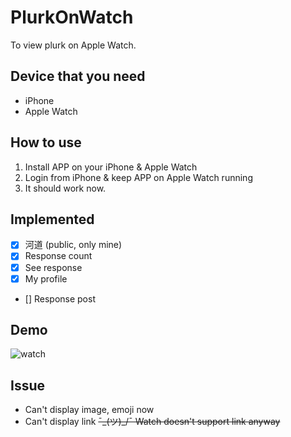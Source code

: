 # PlurkOnWatch

To view plurk on Apple Watch.

## Device that you need
- iPhone
- Apple Watch

## How to use
1. Install APP on your iPhone & Apple Watch
2. Login from iPhone & keep APP on Apple Watch running
3. It should work now.

## Implemented

- [x] 河道 (public, only mine)
- [x] Response count
- [x] See response
- [x] My profile 
- [] Response post

## Demo

![watch](https://images.plurk.com/3kNdbyT0jelnRWAMGj4tQK.png)

## Issue

- Can't display image, emoji now
- Can't display link ~~¯\_(ツ)_/¯ Watch doesn't support link anyway~~


